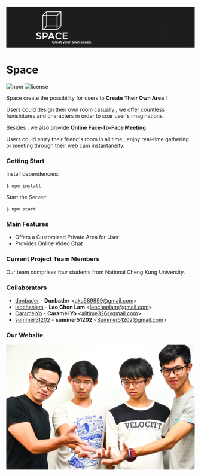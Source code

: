 ![banner](/public/images/logo_banner.png)
# Space
![npm](https://david-dm.org/donbader/Space.svg)
![license](https://img.shields.io/npm/l/express.svg)

Space create the possibility for users to **Create Their Own Area** !

Users could design their own room casually , we offer countless
funishitures and characters in order to soar user's imaginations.

Besides , we also provide **Online Face-To-Face Meeting** .

Users could entry their friend's room in all time , enjoy real-time gathering or meeting through their web cam instantaneity.


### Getting Start

Install dependencies:

`$ npm install`

Start the Server:

`$ npm start`


### Main Features
- Offers a Customized Private Area for User
- Provides Online Video Chat

### Current Project Team Members
Our team comprises four students from National Cheng Kung University.


### Collaborators

* [donbader](https://github.com/donbader) -
**Donbader** &lt;qko589999@gmail.com&gt;
* [laochanlam](https://github.com/laochanlam) -
**Lao Chon Lam** &lt;laochanlam@gmail.com&gt;
* [CaramelYo](https://github.com/CaramelYo) -
**Caramel Yo** &lt;alltime326@gmail.com&gt;
* [summer51202](https://github.com/summer51202) -
**summer51202** &lt;Summer51202@gmail.com&gt;



### Our Website
[![kickbutton](public/images/Group2.jpg)](http://luffy.ee.ncku.edu.tw:3001/)
